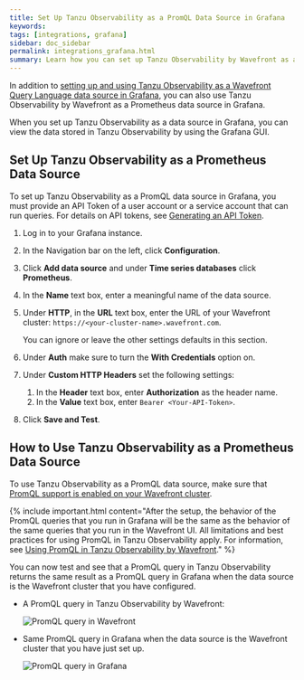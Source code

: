 ```yaml
---
title: Set Up Tanzu Observability as a PromQL Data Source in Grafana
keywords:
tags: [integrations, grafana]
sidebar: doc_sidebar
permalink: integrations_grafana.html
summary: Learn how you can set up Tanzu Observability by Wavefront as a Prometheus data source in Grafana.
---
```


In addition to [setting up and using Tanzu Observability as a Wavefront Query Language data source in Grafana](grafana.html), you can also use Tanzu Observability by Wavefront as a Prometheus data source in Grafana. 

When you set up Tanzu Observability as a data source in Grafana, you can view the data stored in Tanzu Observability by using the Grafana GUI. 

## Set Up Tanzu Observability as a Prometheus Data Source

To set up Tanzu Observability as a PromQL data source in Grafana, you must provide an API Token of a user account or a service account that can run queries. For details on API tokens, see [Generating an API Token](https://docs.wavefront.com/wavefront_api.html#managing-api-tokens).

1. Log in to your Grafana instance.

2. In the Navigation bar on the left, click **Configuration**. 

3. Click **Add data source** and under **Time series databases** click **Prometheus**. 

4. In the **Name** text box, enter a meaningful name of the data source. 

5. Under **HTTP**, in the **URL** text box, enter the URL of your Wavefront cluster: `https://<your-cluster-name>.wavefront.com`.
   
   You can ignore or leave the other settings defaults in this section.
   
6. Under **Auth** make sure to turn the **With Credentials** option on.

7. Under **Custom HTTP Headers** set the following settings:
    
    1. In the **Header** text box, enter **Authorization** as the header name.
    2. In the **Value** text box, enter `Bearer <Your-API-Token>`. 
    
8. Click **Save and Test**.

## How to Use Tanzu Observability as a Prometheus Data Source

To use Tanzu Observability as a PromQL data source, make sure that [PromQL support is enabled on your Wavefront cluster](https://docs.wavefront.com/wavefront_prometheus.html#set-promql-organization-settings-administrator-only). 

{% include important.html content="After the setup, the behavior of the PromQL queries that you run in Grafana will be the same as the behavior of the same queries that you run in the Wavefront UI. All limitations and best practices for using PromQL in Tanzu Observability apply. For information, see [Using PromQL in Tanzu Observability by Wavefront](https://docs.wavefront.com/wavefront_prometheus.html)." %}

You can now test and see that a PromQL query in Tanzu Observability returns the same result as a PromQL query in Grafana when the data source is the Wavefront cluster that you have configured. 

* A PromQL query in Tanzu Observability by Wavefront:

   ![PromQL query in Wavefront](images/grafana-wavefront-example-promQL.png)

* Same PromQL query in Grafana when the data source is the Wavefront cluster that you have just set up.

   ![PromQL query in Grafana](images/grafana-wavefront-promQL.png)
 
 
